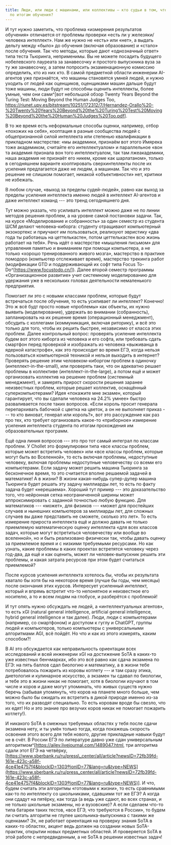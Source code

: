 ```yaml
---
title: Люди, или люди с машинами, или коллективы — кто судьи в том, что они поумнели
  по итогам обучения?
---
```


И тут нужно заметить, что проблема «измерения результатов обучения»
отличается от проблемы проверки «есть ли у железяки/человека интеллект».
Нам же нужно не «есть» или «нет», а выдать дельту между «было» до
обучения (включая образование) и «стало» после обучения. Так что методы,
которые дают «однозначный ответ» типа теста Тьюринга, неприменимы. Вы не
можете посадить будущего нобелевского лауреата за занавесочку и простого
выпускника вуза за ту же занавесочку, а затем попросить экзаменационную
комиссию определить, кто из них кто. В самой предметной области
инженерии AI-агентов уже признаётся, что машины становятся умней людей,
и нужно уходить от людей как оценщиков, оценщиками машин дальше будут
тоже машины, люди будут не способны оценить интеллекты, более умные, чем
они сами^[вот небольшой обзор Twenty Years Beyond the
Turing Test: Moving Beyond the Human Judges Too,
<https://riunet.upv.es/bitstream/10251/172312/7/Hernandez-Orallo%20-%20Twenty%20Years%20Beyond%20the%20Turing%20Test%20Moving%20Beyond%20the%20Human%20Judges%20Too.pdf>].

В то же время есть неформальные способы оценки, например, отбор «похожих
на себя», кооптация в разные сообщества людей с общепризнанной силой
интеллекта или степенью квалификации в прикладном мастерстве: «мы
академики, признаём вот этого Имярека тоже академиком, считайте его
интеллектуалом» и параллельное «вон та академия признала вон того
интеллектуалом, так там лжеакадемики, наша академия не признаёт его
никем, кроме как шарлатаном», только в сегодняшнем варианте кооптировать
сверхинтеллекты после их усиления предлагается даже не людям, а машинам.
Так что и это решение не слишком помогает, никакой «объективности» нет,
критики не избежать.

В любом случае, «выход за пределы судей-людей», равно как выход за
пределы усиления интеллекта именно людей в интеллект AI-агентов и даже
интеллект команд --- это тренд сегодняшнего дня.

Тут можно указать, что усиливать интеллект можно даже не по линии
методов решения проблем, а на уровне самой постановки задачи. Так, на
курсе «Моделирование и собранность» за один семестр из студента ШСМ
делают человека-киборга: студенту отращивают компьютерный экзокортекс и
приучают им пользоваться, реализуют эвристику «два года ты работаешь на
цеттелькастен, потом цеттелькастен всю жизнь работает на тебя». Речь
идёт о мастерстве «мышления письмом» для управления памятью и вниманием
при помощи компьютера, а не только «хорошо тренированного живого мозга»,
мастерство в практике помодоро (компьютер отслеживает время), мастерство
трекинга работ (модификации GTD и поддерживающий их софт типа Focus
To-Do^[<https://www.focustodo.cn/>]).
Далее второй семестр программы «Организационное развитие» учит
системному моделированию для удержания уже в нескольких головах
деятельности немаленького предприятия.

Помогает ли это с новыми классами проблем, которые будут встречаться
после обучения, то есть усиливает ли интеллект? Конечно! Это ж всё будт
просто новые «проблемы» как объекты, их нужно выявить (моделирование),
удержать во внимании (собранность), запланировать на их решение время
(операционный менеджмент), обсудить с коллегами (коммуникация, включая
риторику), и всё это только для того, чтобы их решить быстрее,
независимо от класса этих проблем. Далее контрольный вопрос: проверять
усиление интеллекта будем вот этого киборга из человека и его софта, или
требовать сдать смартфон перед проверкой и изображать из человека
«выживанца в ядерной катастрофе», как это происходит во время ЕГЭ, когда
нельзя пользоваться компьютерной техникой и нельзя выходить в интернет?
Проверять решение этим человеком-киборгом проблем в одиночку
(интеллект-in-the-small), или проверять таки, что он адекватно решает
проблемы в коллективе (интеллект-in-the-large), а потом ещё и может
организовать коллектив на решение проблем (системный менеджмент), и
замерять прирост скорости решения заранее неизвестных проблем, которые
решает коллектив, оснащённый суперкомпьютерами? Идея «покажите мне
экзамен, который гарантирует, что вы сделали человека на 24.2% умнее»
быстро разваливается после таких вопросов. «Если король просит генерала
перепархивать бабочкой с цветка на цветок, а он не выполняет приказ ---
то кто виноват, генерал или король?», вот это рассуждение как раз про
тех, кто требует организовать какое-то «приборное» измерение усиления
интеллекта студента по итогам прохождения им образовательных программ.

Ещё одна линия вопросов --- это про тот самый интеграл по классам
проблем. У Chollet это формулировки типа «все классы проблем, которые
может встретить человек» или «все классы проблем, которые могут быть во
Вселенной», то есть включая проблемы, недоступные человеку, включая
проблемы недоступные человечеству со всеми его компьютерами. Если задачу
может решить машина Тьюринга за бесконечное время, то это считается
вполне решаемой задачей в математике! А в жизни? В жизни какая-нибудь
супер-дупер машина Тьюринга будет решать эту задачу миллиарды лет, то
есть по факту задача будет «нерешаема». Хороший тут пример --- это
доказательство того, что нейронная сетка неограниченной ширины может
аппроксимировать с заданной точностью любую функцию. Для математиков ---
«может», для физиков --- «может для простейших случаев и нынешних
компьютеров за миллиарды лет, для сложных случаев вы даже представить не
сможете, сколько это лет». То есть измерение прироста интеллекта ещё и
должно давать не только приемлемую математическую оценку интеллекта «для
всех классов задач, которые могут встретиться человечеству или вообще во
вселенной», но и быть реализовано физически так, чтобы давать оценку за
приемлемое время и с низкими требуемыми ресурсами. Но как узнать, какие
проблемы в каких проектах встретятся человеку через год-два, да ещё и
как оценить, может ли человек-выпускник решить эти проблемы, и какая
затрата ресурсов при этом будет считаться приемлемой?

После курсов усиления интеллекта хотелось бы, чтобы их результата
хватало бы хотя бы на некоторое время (лучше бы годы, чем месяцы) после
окончания этих курсов. Интересует усиленный интеллект, который и впрямь
встретит что-то непонятное и неизвестное его носителю, а то и всем людям
на глобусе, и разберётся с проблемой!

И тут опять нужно обсуждать не людей, а «интеллектуальных агентов», то
есть xGI (natural general intelligence, artificial general intelligence,
hybrid general intelligence и так далее). Люди, люди с компьютерами
(например, со смартфоном) и доступом к гуглу и ChatGPT, группы людей и
компьютеров, только компьютеры с универсальными алгоритмами AGI, всё
пойдёт. Но что и как из этого измерять, каким способом?!

В AI это обсуждается как неправильность ориентации всех исследований и
всей инженерии xGI на достижение SoTA в каких-то уже известных
бенчмарках, ибо это всё равно как сдача экзамена по ЕГЭ: на пять баллов
сдал биологию и математику, а в жизни тебе потребовалось пожарить из
коровы котлету --- и там сразу этика, диетология и кулинарное искусство,
а экзамен ты сдавал по биологии, и тебе это в жизни никак не помогает,
хотя в биологии изучают в том числе и коров и даже могут упоминать, что
живых существ нужно беречь (забывая упомянуть, что коров на планете
много больше, чем можно было бы ожидать их встретить в дикой природе
именно из-за того, что их разводят специально. То есть коровам вроде бы
свезло, что их едят! Но и это знание про везучих коров никак не помогает
пожарить котлету!).

И никакого SoTA в смежных требуемых областях у тебя после сдачи экзамена
нету, и ты умён только тогда, когда покажешь скорость освоения этого
всего для тебя нового, другие прикладные навыки будут не в счёт. В
России ЕГЭ по литературе давно уже сдан универсальным
алгоритмом^[<https://ailev.livejournal.com/1489047.html>,
три алгоритма сдали этот ЕГЭ на четвёрку,
[https://www.sberbank.ru/ru/press\_center/all/article?newsID=72fb39fd-161e-423c-a58f-4ce41e4757f4&blockID=1303®ionID=77&lang=ru&type=NEWS](https://www.sberbank.ru/ru/press_center/all/article?newsID=72fb39fd-161e-423c-a58f-4ce41e4757f4&blockID=1303®ionID=77&lang=ru&type=NEWS)].
И что, будем считать эти алгоритмы «готовыми к жизни», то есть
сравнимыми как-то по интеллекту со школьниками, сдавшими тот же ЕГЭ? А
когда они сдадут на пятёрку, как тогда (а ведь уже сдают, во всех
странах, и не только школьные экзамены, но и вузовские)? А если сделаем
что-то типа батареи таких тестов, «все ЕГЭ, что требуются в России», то
будем ли считать алгоритм не глупее школьника-выпускника с такими же
оценками? Эх, не работает ориентация на проверку знания SoTA в каких-то
областях, акцент ведь должен на создании новых SoTA-практик, открытии
новых предметных областей. И проверяется SoTA в этой работе с
непредвиденным, а не SoTA в решении известных задач!
